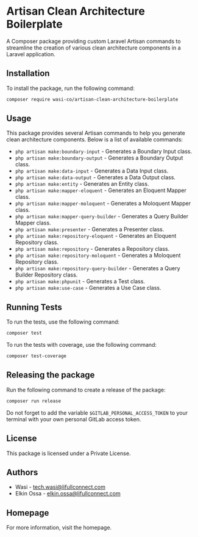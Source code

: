 # Artisan Clean Architecture Boilerplate

A Composer package providing custom Laravel Artisan commands to streamline the creation of various clean architecture components in a Laravel application.

## Installation

To install the package, run the following command:

```bash
composer require wasi-co/artisan-clean-architecture-boilerplate
```

## Usage

This package provides several Artisan commands to help you generate clean architecture components. Below is a list of available commands:

- `php artisan make:boundary-input` - Generates a Boundary Input class.
- `php artisan make:boundary-output` - Generates a Boundary Output class.
- `php artisan make:data-input` - Generates a Data Input class.
- `php artisan make:data-output` - Generates a Data Output class.
- `php artisan make:entity` - Generates an Entity class.
- `php artisan make:mapper-eloquent` - Generates an Eloquent Mapper class.
- `php artisan make:mapper-moloquent` - Generates a Moloquent Mapper class.
- `php artisan make:mapper-query-builder` - Generates a Query Builder Mapper class.
- `php artisan make:presenter` - Generates a Presenter class.
- `php artisan make:repository-eloquent` - Generates an Eloquent Repository class.
- `php artisan make:repository` - Generates a Repository class.
- `php artisan make:repository-moloquent` - Generates a Moloquent Repository class.
- `php artisan make:repository-query-builder` - Generates a Query Builder Repository class.
- `php artisan make:phpunit` - Generates a Test class.
- `php artisan make:use-case` - Generates a Use Case class.

## Running Tests


To run the tests, use the following command:

```bash
composer test
```

To run the tests with coverage, use the following command:

```bash
composer test-coverage
```

## Releasing the package

Run the following command to create a release of the package:

```bash
composer run release
```

Do not forget to add the variable `$GITLAB_PERSONAL_ACCESS_TOKEN` to your terminal with your own personal GitLab access token.

## License
This package is licensed under a Private License.

## Authors
- Wasi - tech.wasi@lifullconnect.com
- Elkin Ossa - elkin.ossa@lifullconnect.com

## Homepage
For more information, visit the homepage. 